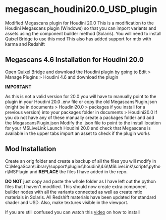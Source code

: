 # megascan_houdini20.0_USD_plugin
Modified Megascans plugin for Houdini 20.0
This is a modification to the Houdini Megascans plugin (Windows) so that you can import variants and assets using the component builder method (Solaris). You will need to install Quixel Bridge to use this mod
This also has added support for mtlx with karma and Redshift

## Megascans 4.6 Installation for Houdini 20.0
Open Quixel Bridge and download the Houdini plugin by going to Edit > Manage Plugins > Houdini 4.6 and download the plugin
  
**IMPORTANT**
  
As this is not a valid version for 20.0 you will have to manually point to the plugin in your Houdini 20.0 .env file or copy the old MegascansPlugin.json (might be in documents > Houdini20.0 > packages if you install for a previous version) into your packages folder in documents > Houdini20.0
If you do not have any of these manually create a packages folder and add the MegascansPlugin.json
Modify the .json file to point to the install location for your MSLiveLink
Launch Houdini 20.0 and check that Megascans is available in the upper tabs
import an asset to check if the plugin works

## Mod Installation
Create an orig folder and create a backup of all the files you will modify
in C:\MegaScan\Library\support\plugins\houdini\4.6\MSLiveLink\scripts\python\MSPlugin and **REPLACE** the files I have added in the repo.
 
**DO NOT** just copy and paste the whole folder as I have left out the python files that I haven't modified.
This should now create extra component builder nodes with all the variants connected as well as create mtlx materials in Solaris.
All Redshift materials have been updated for standard shader and USD. Also, make textures visible in the viewport.

If you are still confused you can watch this [video](https://supafried.com/technical-blog) on how to install 
